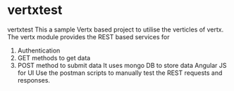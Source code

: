 # vertxtest
vertxtest
This a sample Vertx based project to utilise the verticles of vertx.
The vertx module provides the REST based services for 
1. Authentication
2. GET methods to get data 
3. POST method to submit data
It uses mongo DB to store data
Angular JS for UI
Use the postman scripts to manually test the REST requests and responses.
